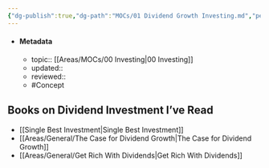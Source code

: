 ```yaml
---
{"dg-publish":true,"dg-path":"MOCs/01 Dividend Growth Investing.md","permalink":"/mo-cs/01-dividend-growth-investing/","title":"01 Dividend Growth Investing"}
---
```



- #### Metadata
	- topic:: [[Areas/MOCs/00 Investing\|00 Investing]]
	- updated:: 
	- reviewed:: 
	- #Concept 

## Books on Dividend Investment I’ve Read
- [[Single Best Investment\|Single Best Investment]]
- [[Areas/General/The Case for Dividend Growth\|The Case for Dividend Growth]]
- [[Areas/General/Get Rich With Dividends\|Get Rich With Dividends]]